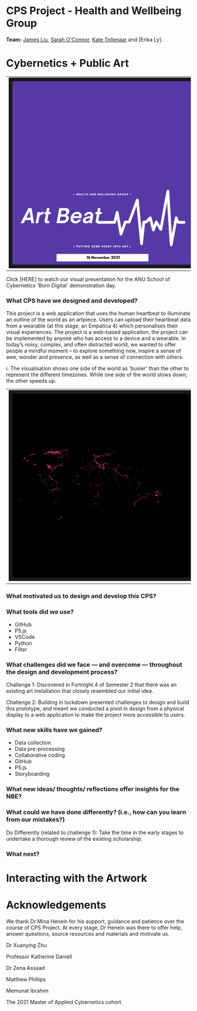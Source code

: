 # CPS Project - Health and Wellbeing Group 

**Team:** [James Liu](https://github.com/tamejames), [Sarah O'Connor](https://github.com/SarahEOConnor), [Kate Tollenaar](https://github.com/Kbuilding) and [Erika Ly]. 

# Cybernetics + Public Art 

<table><tr>
<td> <img src="https://github.com/Kbuilding/Group-CPS/blob/master/images/art_beat.png" width="500" height="500" border="10" /></a> </td>
 </tr></table>
 
Click [HERE] to watch our visual presentation for the ANU School of Cybernetics 'Born Digital' demonstration day.

### What CPS have we designed and developed?

This project is a web application that uses the human heartbeat to illuminate an outline of the world as an artpiece. Users can upload their heartbeat data from a wearable (at this stage, an Empatica 4) which personalises their visual experiences. The project is a web-based application, the project can be implemented by anyone who has access to a device and a wearable. In today’s noisy, complex, and often distracted world, we wanted to offer people a mindful moment – to explore something new, inspire a sense of awe, wonder and presence, as well as a sense of connection with others.  

i. The visualisation shows one side of the world as 'busier' than the other to represent the different timezones. While one side of the world slows down, the other speeds up.  

<table><tr>
<td> <img src="https://github.com/Kbuilding/Group-CPS/blob/master/images/visualisation_test.png" width="500" height="500" border="10" /></a> </td>
 </tr></table>

### What motivated us to design and develop this CPS?

### What tools did we use?

- GitHub
- P5.js
- VSCode
- Python
- Filter 

### What challenges did we face — and overcome — throughout the design and development process? 

Challenge 1: Discovered in Fortnight 4 of Semester 2 that there was an existing art installation that closely resembled our initial idea.

Challenge 2: Building in lockdown presented challenges to design and build this prototype, and meant we conducted a pivot in design from a physical display to a web application to make the project more accessible to users.  

### What new skills have we gained? 

- Data collection
- Data pre-processing 
- Collaborative coding 
- GitHub
- P5.js
- Storyboarding 

### What new ideas/ thoughts/ reflections offer insights for the NBE?

### What could we have done differently? (i.e., how can you learn from our mistakes?)

Do Differently (related to challenge 1): Take the time in the early stages to undertake a thorough review of the existing scholarship. 

### What next? 

# Interacting with the Artwork

# Acknowledgements

We thank Dr Mina Henein for his support, guidance and patience over the course of CPS Project. At every stage, Dr Henein was there to offer help, answer questions, source resources and materials and motivate us.  

Dr Xuanying Zhu

Professor Katherine Daniell 

Dr Zena Assaad 

Matthew Phillips

Memunat Ibrahim

The 2021 Master of Applied Cybernetics cohort. 

